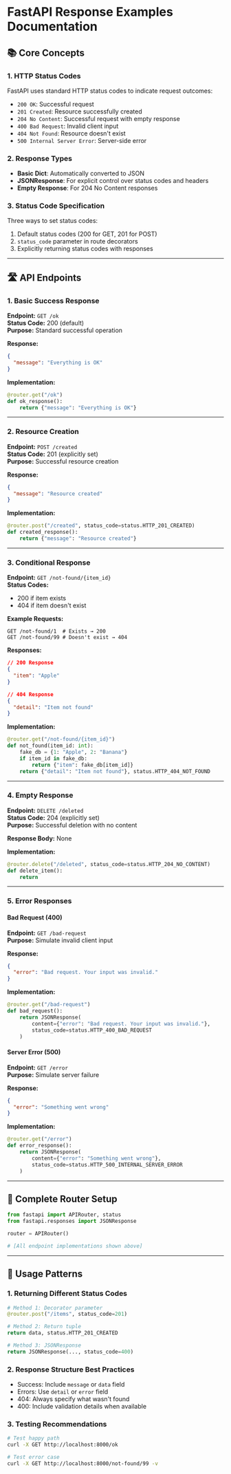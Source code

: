 
# FastAPI Response Examples Documentation

## 📚 Core Concepts

### 1. HTTP Status Codes
FastAPI uses standard HTTP status codes to indicate request outcomes:
- `200 OK`: Successful request
- `201 Created`: Resource successfully created
- `204 No Content`: Successful request with empty response
- `400 Bad Request`: Invalid client input
- `404 Not Found`: Resource doesn't exist
- `500 Internal Server Error`: Server-side error

### 2. Response Types
- **Basic Dict**: Automatically converted to JSON
- **JSONResponse**: For explicit control over status codes and headers
- **Empty Response**: For 204 No Content responses

### 3. Status Code Specification
Three ways to set status codes:
1. Default status codes (200 for GET, 201 for POST)
2. `status_code` parameter in route decorators
3. Explicitly returning status codes with responses

---

## 🛣️ API Endpoints

### 1. Basic Success Response
**Endpoint:** `GET /ok`  
**Status Code:** 200 (default)  
**Purpose:** Standard successful operation

**Response:**
```json
{
  "message": "Everything is OK"
}
```

**Implementation:**
```python
@router.get("/ok")
def ok_response():
    return {"message": "Everything is OK"}
```

---

### 2. Resource Creation
**Endpoint:** `POST /created`  
**Status Code:** 201 (explicitly set)  
**Purpose:** Successful resource creation

**Response:**
```json
{
  "message": "Resource created"
}
```

**Implementation:**
```python
@router.post("/created", status_code=status.HTTP_201_CREATED)
def created_response():
    return {"message": "Resource created"}
```

---

### 3. Conditional Response
**Endpoint:** `GET /not-found/{item_id}`  
**Status Codes:**
- 200 if item exists
- 404 if item doesn't exist

**Example Requests:**
```http
GET /not-found/1  # Exists → 200
GET /not-found/99 # Doesn't exist → 404
```

**Responses:**
```json
// 200 Response
{
  "item": "Apple"
}

// 404 Response
{
  "detail": "Item not found"
}
```

**Implementation:**
```python
@router.get("/not-found/{item_id}")
def not_found(item_id: int):
    fake_db = {1: "Apple", 2: "Banana"}
    if item_id in fake_db:
        return {"item": fake_db[item_id]}
    return {"detail": "Item not found"}, status.HTTP_404_NOT_FOUND
```

---

### 4. Empty Response
**Endpoint:** `DELETE /deleted`  
**Status Code:** 204 (explicitly set)  
**Purpose:** Successful deletion with no content

**Response Body:** None

**Implementation:**
```python
@router.delete("/deleted", status_code=status.HTTP_204_NO_CONTENT)
def delete_item():
    return
```

---

### 5. Error Responses

#### Bad Request (400)
**Endpoint:** `GET /bad-request`  
**Purpose:** Simulate invalid client input

**Response:**
```json
{
  "error": "Bad request. Your input was invalid."
}
```

**Implementation:**
```python
@router.get("/bad-request")
def bad_request():
    return JSONResponse(
        content={"error": "Bad request. Your input was invalid."},
        status_code=status.HTTP_400_BAD_REQUEST
    )
```

#### Server Error (500)
**Endpoint:** `GET /error`  
**Purpose:** Simulate server failure

**Response:**
```json
{
  "error": "Something went wrong"
}
```

**Implementation:**
```python
@router.get("/error")
def error_response():
    return JSONResponse(
        content={"error": "Something went wrong"},
        status_code=status.HTTP_500_INTERNAL_SERVER_ERROR
    )
```

---

## 🧩 Complete Router Setup
```python
from fastapi import APIRouter, status
from fastapi.responses import JSONResponse

router = APIRouter()

# [All endpoint implementations shown above]
```

---

## 🚀 Usage Patterns

### 1. Returning Different Status Codes
```python
# Method 1: Decorator parameter
@router.post("/items", status_code=201)

# Method 2: Return tuple
return data, status.HTTP_201_CREATED

# Method 3: JSONResponse
return JSONResponse(..., status_code=400)
```

### 2. Response Structure Best Practices
- Success: Include `message` or `data` field
- Errors: Use `detail` or `error` field
- 404: Always specify what wasn't found
- 400: Include validation details when available

### 3. Testing Recommendations
```bash
# Test happy path
curl -X GET http://localhost:8000/ok

# Test error case
curl -X GET http://localhost:8000/not-found/99 -v
```

